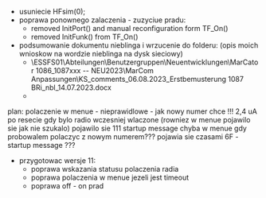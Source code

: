 - usuniecie HFsim(0);
- poprawa ponownego zalaczenia - zuzyciue pradu:
	- removed InitPort() and manual reconfiguration form TF_On()
	- removed InitFunk() from TF_On()
- podsumowanie dokumentu nieblinga i wrzucenie do folderu: (opis moich wnioskow na wordzie nieblinga na dysk sieciowy)
	- \\ESSFS01\Abteilungen\Benutzergruppen\Neuentwicklungen\MarCator 1086_1087xxx -- NEU2023\MarCom Anpassungen\KS_comments_06.08.2023_Erstbemusterung 1087 BRi_nbl_14.07.2023.docx
	- 

plan:
polaczenie w menue - nieprawidlowe - jak nowy numer chce !!!
2,4 uA po resecie gdy bylo radio wczesniej wlaczone (rowniez w menue pojawilo sie jak nie szukalo)
pojawilo sie 111 startup message chyba w menue gdy probowalem polaczyc z nowym numerem???
pojawia sie czasami 6F - startup message ???
- przygotowac wersje 11:
	- poprawa wskazania statusu polaczenia radia
	- poprawa polaczenia w menue jezeli jest timeout
	- poprawa off - on prad

